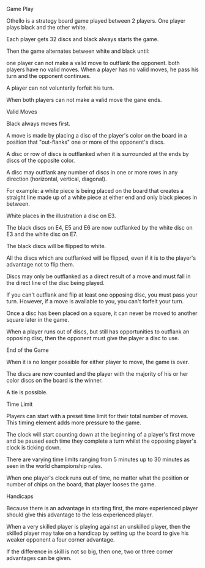 Game Play

Othello is a strategy board game played between 2 players. One player plays black and the other white.

Each player gets 32 discs and black always starts the game.

Then the game alternates between white and black until:

one player can not make a valid move to outflank the opponent.
both players have no valid moves.
When a player has no valid moves, he pass his turn and the opponent continues.

A player can not voluntarily forfeit his turn.

When both players can not make a valid move the gane ends.


Valid Moves

Black always moves first.

A move is made by placing a disc of the player's color on the board in a position that "out-flanks" one or more of the opponent's discs.

A disc or row of discs is outflanked when it is surrounded at the ends by discs of the opposite color.

A disc may outflank any number of discs in one or more rows in any direction (horizontal, vertical, diagonal).

For example: a white piece is being placed on the board that creates a straight line made up of a white piece at either end and only black pieces in between.


White places in the illustration a disc on E3.

The black discs on E4, E5 and E6 are now outflanked by the white disc on E3 and the white disc on E7.

The black discs will be flipped to white.


All the discs which are outflanked will be flipped, even if it is to the player's advantage not to flip them.

Discs may only be outflanked as a direct result of a move and must fall in the direct line of the disc being played.

If you can't outflank and flip at least one opposing disc, you must pass your turn. However, if a move is available to you, you can't forfeit your turn.

Once a disc has been placed on a square, it can never be moved to another square later in the game.

When a player runs out of discs, but still has opportunities to outflank an opposing disc, then the opponent must give the player a disc to use.


End of the Game

When it is no longer possible for either player to move, the game is over.

The discs are now counted and the player with the majority of his or her color discs on the board is the winner.

A tie is possible.


Time Limit

Players can start with a preset time limit for their total number of moves. This timing element adds more pressure to the game.

The clock will start counting down at the beginning of a player's first move and be paused each time they complete a turn whilst the opposing player's clock is ticking down.

There are varying time limits ranging from 5 minutes up to 30 minutes as seen in the world championship rules.

When one player's clock runs out of time, no matter what the position or number of chips on the board, that player looses the game.


Handicaps

Because there is an advantage in starting first, the more experienced player should give this advantage to the less experienced player.

When a very skilled player is playing against an unskilled player, then the skilled player may take on a handicap by setting up the board to give his weaker opponent a four corner advantage.

If the difference in skill is not so big, then one, two or three corner advantages can be given.
